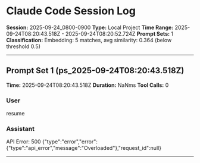 # Claude Code Session Log

**Session:** 2025-09-24_0800-0900
**Type:** Local Project
**Time Range:** 2025-09-24T08:20:43.518Z - 2025-09-24T08:20:52.724Z
**Prompt Sets:** 1
**Classification:** Embedding: 5 matches, avg similarity: 0.364 (below threshold 0.5)

---

## Prompt Set 1 (ps_2025-09-24T08:20:43.518Z)

**Time:** 2025-09-24T08:20:43.518Z
**Duration:** NaNms
**Tool Calls:** 0

### User

resume

### Assistant

API Error: 500 {"type":"error","error":{"type":"api_error","message":"Overloaded"},"request_id":null}

---

